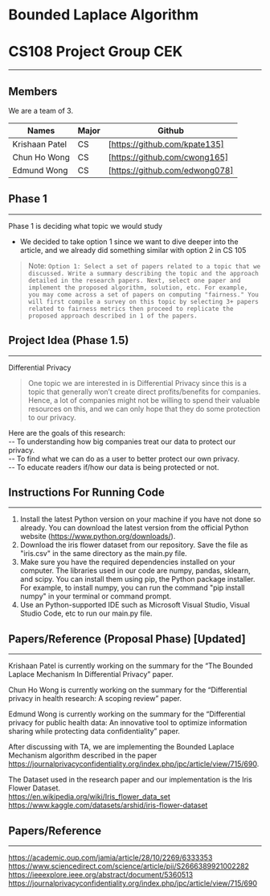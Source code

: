 # Bounded Laplace Algorithm
# CS108 Project Group CEK 

-------------------------
## Members

We are a team of 3.

| Names | Major | Github 
| ------ | ------ |------ |
| Krishaan Patel| CS|[https://github.com/kpate135]|
| Chun Ho Wong | CS| [https://github.com/cwong165] |
| Edmund Wong |CS| [https://github.com/edwong078]|
## Phase 1
--------------------------------
Phase 1 is deciding what topic we would study


- We decided to take option 1 since we want to dive deeper into the article, and we already did something similar with option 2 in CS 105
> Note: `Option 1: Select a set of papers related to a topic that we discussed. Write a summary describing the topic and the approach detailed in the research papers. Next, select one paper and implement the proposed algorithm, solution, etc. For example, you may come across a set of papers on computing "fairness." You will first compile a survey on this topic by selecting 3+ papers related to fairness metrics then proceed to replicate the proposed approach described in 1 of the papers. `

## Project Idea (Phase 1.5)
--------------------------------
Differential Privacy <br />

>One topic we are interested in is Differential Privacy since this is a topic that generally won’t create direct profits/benefits for companies. Hence, a lot of companies might not be willing to spend their valuable resources on this, and we can only hope that they do some protection to our privacy.  <br />


Here are the goals of this research: <br />
-- To understanding how big companies treat our data to protect our privacy. <br />
-- To find what we can do as a user to better protect our own privacy. <br />
-- To educate readers if/how our data is being protected or not. <br />

## Instructions For Running Code
--------------------------------
1. Install the latest Python version on your machine if you have not done so already. You can download the latest version from the official Python website (https://www.python.org/downloads/).
2. Download the iris flower dataset from our repository. Save the file as "iris.csv" in the same directory as the main.py file.
3. Make sure you have the required dependencies installed on your computer. The libraries used in our code are numpy, pandas, sklearn, and scipy. You can install them using pip, the Python package installer. For example, to install numpy, you can run the command "pip install numpy" in your terminal or command prompt.
4. Use an Python-supported IDE such as Microsoft Visual Studio, Visual Studio Code, etc to run our main.py file.


## Papers/Reference (Proposal Phase)  [Updated]
--------------------------------

Krishaan Patel is currently working on the summary for the “The Bounded Laplace Mechanism In Differential Privacy” paper.<br />

Chun Ho Wong is currently working on the summary for the “Differential privacy in health research: A scoping review” paper.<br />

Edmund Wong is currently working on the summary for the “Differential privacy for public health data: An innovative tool to optimize information sharing while protecting data confidentiality” paper.<br />

After discussing with TA, we are implementing the Bounded Laplace Mechanism algorithm described in the paper https://journalprivacyconfidentiality.org/index.php/jpc/article/view/715/690.  <br />

The Dataset used in the research paper and our implementation is the Iris Flower Dataset.<br />
https://en.wikipedia.org/wiki/Iris_flower_data_set <br />
https://www.kaggle.com/datasets/arshid/iris-flower-dataset <br />
## Papers/Reference
--------------------------------
https://academic.oup.com/jamia/article/28/10/2269/6333353 <br />
https://www.sciencedirect.com/science/article/pii/S2666389921002282 <br />
https://ieeexplore.ieee.org/abstract/document/5360513  <br />
https://journalprivacyconfidentiality.org/index.php/jpc/article/view/715/690 <br />




